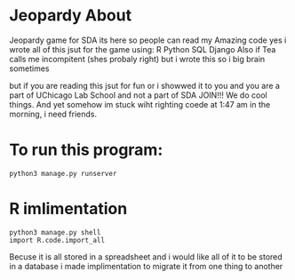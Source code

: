# Jeopardy About
 Jeopardy game for SDA its here so people can read my Amazing code
yes i wrote all of this jsut for the game using:
    R
    Python
    SQL
    Django
Also if Tea calls me incompitent (shes probaly right) but i wrote this so i big brain sometimes

but if you are reading this jsut for fun or i showwed it to you and you are a part of UChicago Lab School and not a part of SDA JOIN!!! We do cool things. 
And yet somehow im stuck wiht righting coede at 1:47 am in the morning, i need friends.

# To run this program:
```
python3 manage.py runserver
```
# R imlimentation
```
python3 manage.py shell
import R.code.import_all
```

Becuse it is all stored in a spreadsheet and i would like all of it to be stored in a database i made implimentation to migrate it from one thing to another
